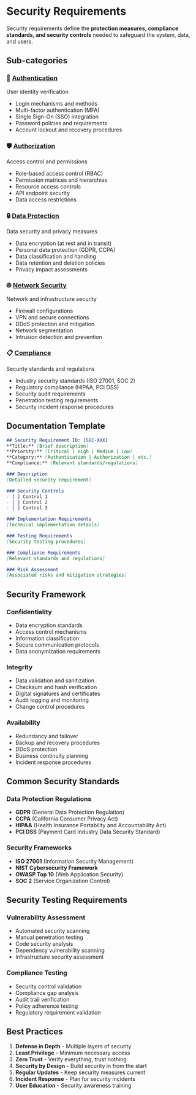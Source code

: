 # Security Requirements

Security requirements define the **protection measures, compliance standards, and security controls** needed to safeguard the system, data, and users.

## Sub-categories

### 🔐 [Authentication](./authentication/)
User identity verification
- Login mechanisms and methods
- Multi-factor authentication (MFA)
- Single Sign-On (SSO) integration
- Password policies and requirements
- Account lockout and recovery procedures

### 🛡️ [Authorization](./authorization/)
Access control and permissions
- Role-based access control (RBAC)
- Permission matrices and hierarchies
- Resource access controls
- API endpoint security
- Data access restrictions

### 🔒 [Data Protection](./data-protection/)
Data security and privacy measures
- Data encryption (at rest and in transit)
- Personal data protection (GDPR, CCPA)
- Data classification and handling
- Data retention and deletion policies
- Privacy impact assessments

### 🌐 [Network Security](./network-security/)
Network and infrastructure security
- Firewall configurations
- VPN and secure connections
- DDoS protection and mitigation
- Network segmentation
- Intrusion detection and prevention

### 📋 [Compliance](./compliance/)
Security standards and regulations
- Industry security standards (ISO 27001, SOC 2)
- Regulatory compliance (HIPAA, PCI DSS)
- Security audit requirements
- Penetration testing requirements
- Security incident response procedures

## Documentation Template

```markdown
## Security Requirement ID: [SEC-XXX]
**Title:** [Brief description]
**Priority:** [Critical | High | Medium | Low]
**Category:** [Authentication | Authorization | etc.]
**Compliance:** [Relevant standards/regulations]

### Description
[Detailed security requirement]

### Security Controls
- [ ] Control 1
- [ ] Control 2
- [ ] Control 3

### Implementation Requirements
[Technical implementation details]

### Testing Requirements
[Security testing procedures]

### Compliance Requirements
[Relevant standards and regulations]

### Risk Assessment
[Associated risks and mitigation strategies]
```

## Security Framework

### Confidentiality
- Data encryption standards
- Access control mechanisms
- Information classification
- Secure communication protocols
- Data anonymization requirements

### Integrity
- Data validation and sanitization
- Checksum and hash verification
- Digital signatures and certificates
- Audit logging and monitoring
- Change control procedures

### Availability
- Redundancy and failover
- Backup and recovery procedures
- DDoS protection
- Business continuity planning
- Incident response procedures

## Common Security Standards

### Data Protection Regulations
- **GDPR** (General Data Protection Regulation)
- **CCPA** (California Consumer Privacy Act)
- **HIPAA** (Health Insurance Portability and Accountability Act)
- **PCI DSS** (Payment Card Industry Data Security Standard)

### Security Frameworks
- **ISO 27001** (Information Security Management)
- **NIST Cybersecurity Framework**
- **OWASP Top 10** (Web Application Security)
- **SOC 2** (Service Organization Control)

## Security Testing Requirements

### Vulnerability Assessment
- Automated security scanning
- Manual penetration testing
- Code security analysis
- Dependency vulnerability scanning
- Infrastructure security assessment

### Compliance Testing
- Security control validation
- Compliance gap analysis
- Audit trail verification
- Policy adherence testing
- Regulatory requirement validation

## Best Practices

1. **Defense in Depth** - Multiple layers of security
2. **Least Privilege** - Minimum necessary access
3. **Zero Trust** - Verify everything, trust nothing
4. **Security by Design** - Build security in from the start
5. **Regular Updates** - Keep security measures current
6. **Incident Response** - Plan for security incidents
7. **User Education** - Security awareness training
